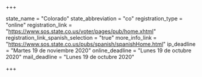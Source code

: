 +++

state_name = "Colorado"
state_abbreviation = "co"
registration_type = "online"
registration_link = "https://www.sos.state.co.us/voter/pages/pub/home.xhtml"
registration_link_spanish_selection = "true"
more_info_link = "https://www.sos.state.co.us/pubs/spanish/spanishHome.html"
ip_deadline = "Martes 19 de noviembre 2020"
online_deadline = "Lunes 19 de octubre 2020"
mail_deadline = "Lunes 19 de octubre 2020"

+++